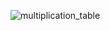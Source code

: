 ![multiplication_table](https://github.com/Abdulhay004/multiplication_table/assets/119282092/b532f752-b506-4ed7-9c4b-37282beead70)
